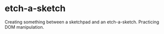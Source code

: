 # etch-a-sketch
Creating something between a sketchpad and an etch-a-sketch. Practicing DOM manipulation.